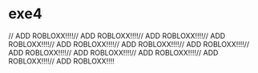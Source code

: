 # exe4
// ADD ROBLOXX!!!!// ADD ROBLOXX!!!!// ADD ROBLOXX!!!!// ADD ROBLOXX!!!!// ADD ROBLOXX!!!!// ADD ROBLOXX!!!!// ADD ROBLOXX!!!!// ADD ROBLOXX!!!!// ADD ROBLOXX!!!!// ADD ROBLOXX!!!!// ADD ROBLOXX!!!!// ADD ROBLOXX!!!!
